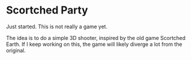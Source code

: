# Scortched Party

Just started. This is not really a game yet.

The idea is to do a simple 3D shooter, inspired by the old game Scortched Earth. If I keep working on this, the game will likely diverge a lot from the original.
